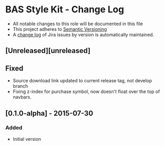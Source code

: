 # BAS Style Kit - Change Log

* All notable changes to this role will be documented in this file
* This project adheres to [Semantic Versioning](http://semver.org/spec/v2.0.0.html)
* A [change log](https://jira.ceh.ac.uk/browse/BSK/?selectedTab=com.atlassian.jira.jira-projects-plugin:changelog-panel)
of Jira issues by version is automatically maintained.

## [Unreleased][unreleased]

## Fixed

* Source download link updated to current release tag, not develop branch
* Fixing z-index for purchase symbol, now doesn't float over the top of navbars.

## [0.1.0-alpha] - 2015-07-30

### Added

* Initial version
